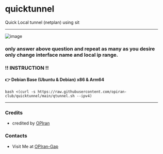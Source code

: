 # quicktunnel
Quick Local tunnel (netplan) using sit

--------------------------
![image](https://github.com/user-attachments/assets/e6047385-80a7-4d73-a24e-f1042ed94398)

### only answer above question and repeat as many as you desire only change interface name and local ip range.

###  ‼️ INSTRUCTION ‼️

#### 👉 Debian Base (Ubuntu & Debian) x86 & Arm64

```
bash <(curl -s https://raw.githubusercontent.com/opiran-club/quicktunnel/main/qtunnel.sh --ipv4)
```
---------------------------------------------------------------------------------------------------------------------------------------

### Credits
 - credited by [OPIran](https://github.com/opiran-club)

### Contacts
 - Visit Me at [OPIran-Gap](https://t.me/opiranclub)

